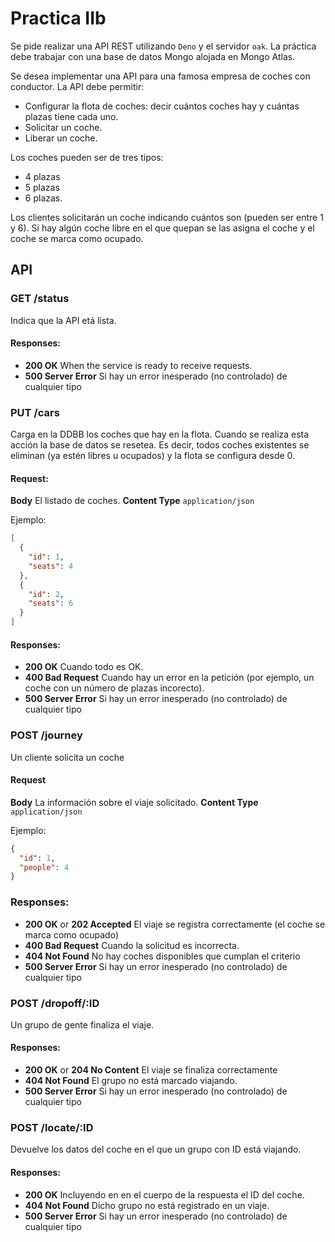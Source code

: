 # Practica IIb

Se pide realizar una API REST utilizando `Deno` y el servidor `oak`. La práctica debe trabajar con una base de datos Mongo alojada en Mongo Atlas.

Se desea implementar una API para una famosa empresa de coches con conductor. La API debe permitir:
 * Configurar la flota de coches: decir cuántos coches hay y cuántas plazas tiene cada uno.
 * Solicitar un coche.
 * Liberar un coche.

Los coches pueden ser de tres tipos:
* 4 plazas
* 5 plazas
* 6 plazas.

Los clientes solicitarán un coche indicando cuántos son (pueden ser entre 1 y 6). Si hay algún coche libre en el que quepan se las asigna el coche y el coche se marca como ocupado.

## API

### GET /status

Indica que la API etá lista.

#### Responses:
* **200 OK** When the service is ready to receive requests.
* **500 Server Error** Si hay un error inesperado (no controlado) de cualquier tipo

### PUT /cars

Carga en la DDBB los coches que hay en la flota. Cuando se realiza esta acción la base de datos se resetea. Es decir, todos coches existentes se eliminan (ya estén libres u ocupados) y la flota se configura desde 0.

#### Request:
**Body** El listado de coches.
**Content Type** `application/json`

Ejemplo:

```json
[
  {
    "id": 1,
    "seats": 4
  },
  {
    "id": 2,
    "seats": 6
  }
]
```

#### Responses:

* **200 OK** Cuando todo es OK.
* **400 Bad Request** Cuando hay un error en la petición (por ejemplo, un coche con un número de plazas incorecto).
* **500 Server Error** Si hay un error inesperado (no controlado) de cualquier tipo

### POST /journey

Un cliente solicita un coche

#### Request
**Body** La información sobre el viaje solicitado.
**Content Type** `application/json`

Ejemplo:

```json
{
  "id": 1,
  "people": 4
}
```

### Responses:
* **200 OK** or **202 Accepted** El viaje se registra correctamente (el coche se marca como ocupado)
* **400 Bad Request** Cuando la solicitud es incorrecta.
* **404 Not Found** No hay coches disponibles que cumplan el criterio
* **500 Server Error** Si hay un error inesperado (no controlado) de cualquier tipo

### POST /dropoff/:ID

Un grupo de gente finaliza el viaje.

#### Responses:

* **200 OK** or **204 No Content** El viaje se finaliza correctamente
* **404 Not Found** El grupo no está marcado viajando.
* **500 Server Error** Si hay un error inesperado (no controlado) de cualquier tipo

### POST /locate/:ID

Devuelve los datos del coche en el que un grupo con ID está viajando.

#### Responses:

* **200 OK** Incluyendo en en el cuerpo de la respuesta el ID del coche.
* **404 Not Found** Dicho grupo no está registrado en un viaje.
* **500 Server Error** Si hay un error inesperado (no controlado) de cualquier tipo
